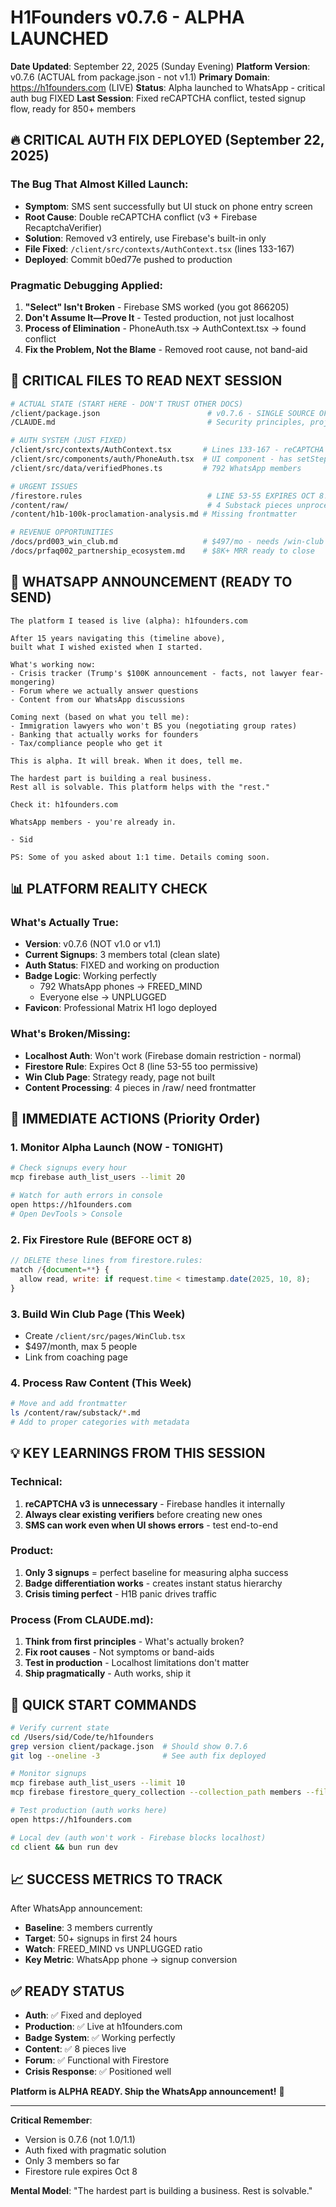# H1Founders v0.7.6 - ALPHA LAUNCHED

**Date Updated**: September 22, 2025 (Sunday Evening)
**Platform Version**: v0.7.6 (ACTUAL from package.json - not v1.1)
**Primary Domain**: https://h1founders.com (LIVE)
**Status**: Alpha launched to WhatsApp - critical auth bug FIXED
**Last Session**: Fixed reCAPTCHA conflict, tested signup flow, ready for 850+ members

## 🔥 CRITICAL AUTH FIX DEPLOYED (September 22, 2025)

### The Bug That Almost Killed Launch:
- **Symptom**: SMS sent successfully but UI stuck on phone entry screen
- **Root Cause**: Double reCAPTCHA conflict (v3 + Firebase RecaptchaVerifier)
- **Solution**: Removed v3 entirely, use Firebase's built-in only
- **File Fixed**: `/client/src/contexts/AuthContext.tsx` (lines 133-167)
- **Deployed**: Commit b0ed77e pushed to production

### Pragmatic Debugging Applied:
1. **"Select" Isn't Broken** - Firebase SMS worked (you got 866205)
2. **Don't Assume It—Prove It** - Tested production, not just localhost
3. **Process of Elimination** - PhoneAuth.tsx → AuthContext.tsx → found conflict
4. **Fix the Problem, Not the Blame** - Removed root cause, not band-aid

## 📁 CRITICAL FILES TO READ NEXT SESSION

```bash
# ACTUAL STATE (START HERE - DON'T TRUST OTHER DOCS)
/client/package.json                        # v0.7.6 - SINGLE SOURCE OF TRUTH
/CLAUDE.md                                  # Security principles, project vision

# AUTH SYSTEM (JUST FIXED)
/client/src/contexts/AuthContext.tsx       # Lines 133-167 - reCAPTCHA fix
/client/src/components/auth/PhoneAuth.tsx  # UI component - has setStep('otp')
/client/src/data/verifiedPhones.ts         # 792 WhatsApp members

# URGENT ISSUES
/firestore.rules                            # LINE 53-55 EXPIRES OCT 8!
/content/raw/                               # 4 Substack pieces unprocessed
/content/h1b-100k-proclamation-analysis.md # Missing frontmatter

# REVENUE OPPORTUNITIES
/docs/prd003_win_club.md                   # $497/mo - needs /win-club page
/docs/prfaq002_partnership_ecosystem.md    # $8K+ MRR ready to close
```

## 🎯 WHATSAPP ANNOUNCEMENT (READY TO SEND)

```
The platform I teased is live (alpha): h1founders.com

After 15 years navigating this (timeline above),
built what I wished existed when I started.

What's working now:
- Crisis tracker (Trump's $100K announcement - facts, not lawyer fear-mongering)
- Forum where we actually answer questions
- Content from our WhatsApp discussions

Coming next (based on what you tell me):
- Immigration lawyers who won't BS you (negotiating group rates)
- Banking that actually works for founders
- Tax/compliance people who get it

This is alpha. It will break. When it does, tell me.

The hardest part is building a real business.
Rest all is solvable. This platform helps with the "rest."

Check it: h1founders.com

WhatsApp members - you're already in.

- Sid

PS: Some of you asked about 1:1 time. Details coming soon.
```

## 📊 PLATFORM REALITY CHECK

### What's Actually True:
- **Version**: v0.7.6 (NOT v1.0 or v1.1)
- **Current Signups**: 3 members total (clean slate)
- **Auth Status**: FIXED and working on production
- **Badge Logic**: Working perfectly
  - 792 WhatsApp phones → FREED_MIND
  - Everyone else → UNPLUGGED
- **Favicon**: Professional Matrix H1 logo deployed

### What's Broken/Missing:
- **Localhost Auth**: Won't work (Firebase domain restriction - normal)
- **Firestore Rule**: Expires Oct 8 (line 53-55 too permissive)
- **Win Club Page**: Strategy ready, page not built
- **Content Processing**: 4 pieces in /raw/ need frontmatter

## 🚨 IMMEDIATE ACTIONS (Priority Order)

### 1. Monitor Alpha Launch (NOW - TONIGHT)
```bash
# Check signups every hour
mcp firebase auth_list_users --limit 20

# Watch for auth errors in console
open https://h1founders.com
# Open DevTools > Console
```

### 2. Fix Firestore Rule (BEFORE OCT 8)
```javascript
// DELETE these lines from firestore.rules:
match /{document=**} {
  allow read, write: if request.time < timestamp.date(2025, 10, 8);
}
```

### 3. Build Win Club Page (This Week)
- Create `/client/src/pages/WinClub.tsx`
- $497/month, max 5 people
- Link from coaching page

### 4. Process Raw Content (This Week)
```bash
# Move and add frontmatter
ls /content/raw/substack/*.md
# Add to proper categories with metadata
```

## 💡 KEY LEARNINGS FROM THIS SESSION

### Technical:
1. **reCAPTCHA v3 is unnecessary** - Firebase handles it internally
2. **Always clear existing verifiers** before creating new ones
3. **SMS can work even when UI shows errors** - test end-to-end

### Product:
1. **Only 3 signups** = perfect baseline for measuring alpha success
2. **Badge differentiation works** - creates instant status hierarchy
3. **Crisis timing perfect** - H1B panic drives traffic

### Process (From CLAUDE.md):
1. **Think from first principles** - What's actually broken?
2. **Fix root causes** - Not symptoms or band-aids
3. **Test in production** - Localhost limitations don't matter
4. **Ship pragmatically** - Auth works, ship it

## 🏁 QUICK START COMMANDS

```bash
# Verify current state
cd /Users/sid/Code/te/h1founders
grep version client/package.json  # Should show 0.7.6
git log --oneline -3              # See auth fix deployed

# Monitor signups
mcp firebase auth_list_users --limit 10
mcp firebase firestore_query_collection --collection_path members --filters [] --limit 10

# Test production (auth works here)
open https://h1founders.com

# Local dev (auth won't work - Firebase blocks localhost)
cd client && bun run dev
```

## 📈 SUCCESS METRICS TO TRACK

After WhatsApp announcement:
- **Baseline**: 3 members currently
- **Target**: 50+ signups in first 24 hours
- **Watch**: FREED_MIND vs UNPLUGGED ratio
- **Key Metric**: WhatsApp phone → signup conversion

## ✅ READY STATUS

- **Auth**: ✅ Fixed and deployed
- **Production**: ✅ Live at h1founders.com
- **Badge System**: ✅ Working perfectly
- **Content**: ✅ 8 pieces live
- **Forum**: ✅ Functional with Firestore
- **Crisis Response**: ✅ Positioned well

**Platform is ALPHA READY. Ship the WhatsApp announcement!** 🚀

---

**Critical Remember**:
- Version is 0.7.6 (not 1.0/1.1)
- Auth fixed with pragmatic solution
- Only 3 members so far
- Firestore rule expires Oct 8

**Mental Model**: "The hardest part is building a business. Rest is solvable."